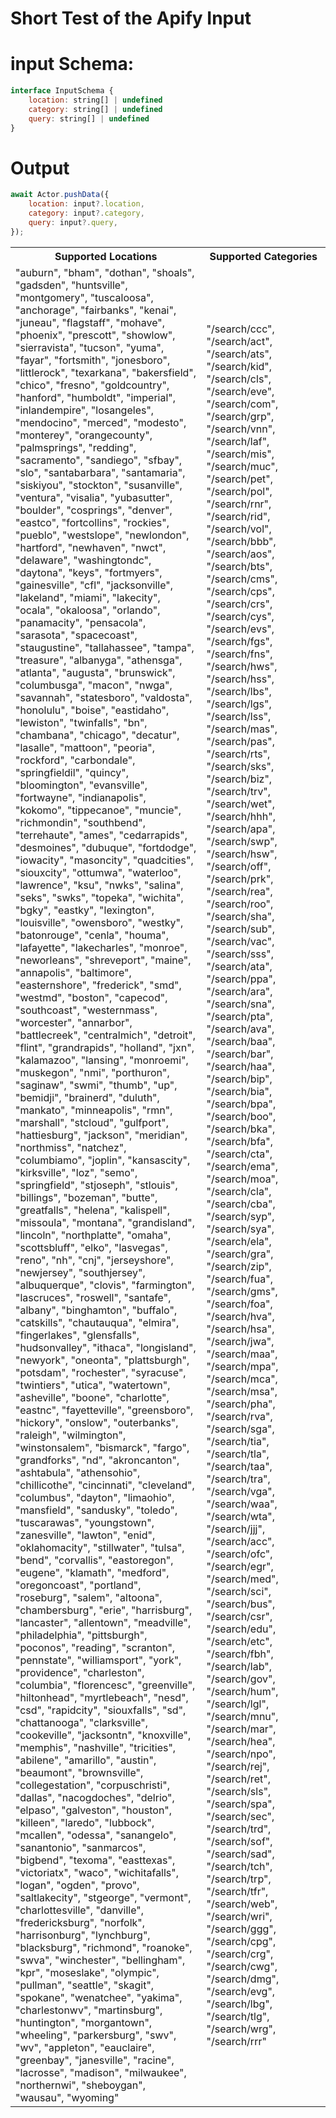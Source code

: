# Short Test of the Apify Input

# input Schema:
```js
interface InputSchema {
    location: string[] | undefined
    category: string[] | undefined
    query: string[] | undefined
}
```

# Output

```js
await Actor.pushData({
    location: input?.location,
    category: input?.category,
    query: input?.query,
});
```

<table>
<tr>
<th> Supported Locations </th>
<th> Supported Categories </th>
</tr>
<tr>
<td>
    "auburn",
    "bham",
    "dothan",
    "shoals",
    "gadsden",
    "huntsville",
    "montgomery",
    "tuscaloosa",
    "anchorage",
    "fairbanks",
    "kenai",
    "juneau",
    "flagstaff",
    "mohave",
    "phoenix",
    "prescott",
    "showlow",
    "sierravista",
    "tucson",
    "yuma",
    "fayar",
    "fortsmith",
    "jonesboro",
    "littlerock",
    "texarkana",
    "bakersfield",
    "chico",
    "fresno",
    "goldcountry",
    "hanford",
    "humboldt",
    "imperial",
    "inlandempire",
    "losangeles",
    "mendocino",
    "merced",
    "modesto",
    "monterey",
    "orangecounty",
    "palmsprings",
    "redding",
    "sacramento",
    "sandiego",
    "sfbay",
    "slo",
    "santabarbara",
    "santamaria",
    "siskiyou",
    "stockton",
    "susanville",
    "ventura",
    "visalia",
    "yubasutter",
    "boulder",
    "cosprings",
    "denver",
    "eastco",
    "fortcollins",
    "rockies",
    "pueblo",
    "westslope",
    "newlondon",
    "hartford",
    "newhaven",
    "nwct",
    "delaware",
    "washingtondc",
    "daytona",
    "keys",
    "fortmyers",
    "gainesville",
    "cfl",
    "jacksonville",
    "lakeland",
    "miami",
    "lakecity",
    "ocala",
    "okaloosa",
    "orlando",
    "panamacity",
    "pensacola",
    "sarasota",
    "spacecoast",
    "staugustine",
    "tallahassee",
    "tampa",
    "treasure",
    "albanyga",
    "athensga",
    "atlanta",
    "augusta",
    "brunswick",
    "columbusga",
    "macon",
    "nwga",
    "savannah",
    "statesboro",
    "valdosta",
    "honolulu",
    "boise",
    "eastidaho",
    "lewiston",
    "twinfalls",
    "bn",
    "chambana",
    "chicago",
    "decatur",
    "lasalle",
    "mattoon",
    "peoria",
    "rockford",
    "carbondale",
    "springfieldil",
    "quincy",
    "bloomington",
    "evansville",
    "fortwayne",
    "indianapolis",
    "kokomo",
    "tippecanoe",
    "muncie",
    "richmondin",
    "southbend",
    "terrehaute",
    "ames",
    "cedarrapids",
    "desmoines",
    "dubuque",
    "fortdodge",
    "iowacity",
    "masoncity",
    "quadcities",
    "siouxcity",
    "ottumwa",
    "waterloo",
    "lawrence",
    "ksu",
    "nwks",
    "salina",
    "seks",
    "swks",
    "topeka",
    "wichita",
    "bgky",
    "eastky",
    "lexington",
    "louisville",
    "owensboro",
    "westky",
    "batonrouge",
    "cenla",
    "houma",
    "lafayette",
    "lakecharles",
    "monroe",
    "neworleans",
    "shreveport",
    "maine",
    "annapolis",
    "baltimore",
    "easternshore",
    "frederick",
    "smd",
    "westmd",
    "boston",
    "capecod",
    "southcoast",
    "westernmass",
    "worcester",
    "annarbor",
    "battlecreek",
    "centralmich",
    "detroit",
    "flint",
    "grandrapids",
    "holland",
    "jxn",
    "kalamazoo",
    "lansing",
    "monroemi",
    "muskegon",
    "nmi",
    "porthuron",
    "saginaw",
    "swmi",
    "thumb",
    "up",
    "bemidji",
    "brainerd",
    "duluth",
    "mankato",
    "minneapolis",
    "rmn",
    "marshall",
    "stcloud",
    "gulfport",
    "hattiesburg",
    "jackson",
    "meridian",
    "northmiss",
    "natchez",
    "columbiamo",
    "joplin",
    "kansascity",
    "kirksville",
    "loz",
    "semo",
    "springfield",
    "stjoseph",
    "stlouis",
    "billings",
    "bozeman",
    "butte",
    "greatfalls",
    "helena",
    "kalispell",
    "missoula",
    "montana",
    "grandisland",
    "lincoln",
    "northplatte",
    "omaha",
    "scottsbluff",
    "elko",
    "lasvegas",
    "reno",
    "nh",
    "cnj",
    "jerseyshore",
    "newjersey",
    "southjersey",
    "albuquerque",
    "clovis",
    "farmington",
    "lascruces",
    "roswell",
    "santafe",
    "albany",
    "binghamton",
    "buffalo",
    "catskills",
    "chautauqua",
    "elmira",
    "fingerlakes",
    "glensfalls",
    "hudsonvalley",
    "ithaca",
    "longisland",
    "newyork",
    "oneonta",
    "plattsburgh",
    "potsdam",
    "rochester",
    "syracuse",
    "twintiers",
    "utica",
    "watertown",
    "asheville",
    "boone",
    "charlotte",
    "eastnc",
    "fayetteville",
    "greensboro",
    "hickory",
    "onslow",
    "outerbanks",
    "raleigh",
    "wilmington",
    "winstonsalem",
    "bismarck",
    "fargo",
    "grandforks",
    "nd",
    "akroncanton",
    "ashtabula",
    "athensohio",
    "chillicothe",
    "cincinnati",
    "cleveland",
    "columbus",
    "dayton",
    "limaohio",
    "mansfield",
    "sandusky",
    "toledo",
    "tuscarawas",
    "youngstown",
    "zanesville",
    "lawton",
    "enid",
    "oklahomacity",
    "stillwater",
    "tulsa",
    "bend",
    "corvallis",
    "eastoregon",
    "eugene",
    "klamath",
    "medford",
    "oregoncoast",
    "portland",
    "roseburg",
    "salem",
    "altoona",
    "chambersburg",
    "erie",
    "harrisburg",
    "lancaster",
    "allentown",
    "meadville",
    "philadelphia",
    "pittsburgh",
    "poconos",
    "reading",
    "scranton",
    "pennstate",
    "williamsport",
    "york",
    "providence",
    "charleston",
    "columbia",
    "florencesc",
    "greenville",
    "hiltonhead",
    "myrtlebeach",
    "nesd",
    "csd",
    "rapidcity",
    "siouxfalls",
    "sd",
    "chattanooga",
    "clarksville",
    "cookeville",
    "jacksontn",
    "knoxville",
    "memphis",
    "nashville",
    "tricities",
    "abilene",
    "amarillo",
    "austin",
    "beaumont",
    "brownsville",
    "collegestation",
    "corpuschristi",
    "dallas",
    "nacogdoches",
    "delrio",
    "elpaso",
    "galveston",
    "houston",
    "killeen",
    "laredo",
    "lubbock",
    "mcallen",
    "odessa",
    "sanangelo",
    "sanantonio",
    "sanmarcos",
    "bigbend",
    "texoma",
    "easttexas",
    "victoriatx",
    "waco",
    "wichitafalls",
    "logan",
    "ogden",
    "provo",
    "saltlakecity",
    "stgeorge",
    "vermont",
    "charlottesville",
    "danville",
    "fredericksburg",
    "norfolk",
    "harrisonburg",
    "lynchburg",
    "blacksburg",
    "richmond",
    "roanoke",
    "swva",
    "winchester",
    "bellingham",
    "kpr",
    "moseslake",
    "olympic",
    "pullman",
    "seattle",
    "skagit",
    "spokane",
    "wenatchee",
    "yakima",
    "charlestonwv",
    "martinsburg",
    "huntington",
    "morgantown",
    "wheeling",
    "parkersburg",
    "swv",
    "wv",
    "appleton",
    "eauclaire",
    "greenbay",
    "janesville",
    "racine",
    "lacrosse",
    "madison",
    "milwaukee",
    "northernwi",
    "sheboygan",
    "wausau",
    "wyoming"
</td>
<td>
    "/search/ccc",
    "/search/act",
    "/search/ats",
    "/search/kid",
    "/search/cls",
    "/search/eve",
    "/search/com",
    "/search/grp",
    "/search/vnn",
    "/search/laf",
    "/search/mis",
    "/search/muc",
    "/search/pet",
    "/search/pol",
    "/search/rnr",
    "/search/rid",
    "/search/vol",
    "/search/bbb",
    "/search/aos",
    "/search/bts",
    "/search/cms",
    "/search/cps",
    "/search/crs",
    "/search/cys",
    "/search/evs",
    "/search/fgs",
    "/search/fns",
    "/search/hws",
    "/search/hss",
    "/search/lbs",
    "/search/lgs",
    "/search/lss",
    "/search/mas",
    "/search/pas",
    "/search/rts",
    "/search/sks",
    "/search/biz",
    "/search/trv",
    "/search/wet",
    "/search/hhh",
    "/search/apa",
    "/search/swp",
    "/search/hsw",
    "/search/off",
    "/search/prk",
    "/search/rea",
    "/search/roo",
    "/search/sha",
    "/search/sub",
    "/search/vac",
    "/search/sss",
    "/search/ata",
    "/search/ppa",
    "/search/ara",
    "/search/sna",
    "/search/pta",
    "/search/ava",
    "/search/baa",
    "/search/bar",
    "/search/haa",
    "/search/bip",
    "/search/bia",
    "/search/bpa",
    "/search/boo",
    "/search/bka",
    "/search/bfa",
    "/search/cta",
    "/search/ema",
    "/search/moa",
    "/search/cla",
    "/search/cba",
    "/search/syp",
    "/search/sya",
    "/search/ela",
    "/search/gra",
    "/search/zip",
    "/search/fua",
    "/search/gms",
    "/search/foa",
    "/search/hva",
    "/search/hsa",
    "/search/jwa",
    "/search/maa",
    "/search/mpa",
    "/search/mca",
    "/search/msa",
    "/search/pha",
    "/search/rva",
    "/search/sga",
    "/search/tia",
    "/search/tla",
    "/search/taa",
    "/search/tra",
    "/search/vga",
    "/search/waa",
    "/search/wta",
    "/search/jjj",
    "/search/acc",
    "/search/ofc",
    "/search/egr",
    "/search/med",
    "/search/sci",
    "/search/bus",
    "/search/csr",
    "/search/edu",
    "/search/etc",
    "/search/fbh",
    "/search/lab",
    "/search/gov",
    "/search/hum",
    "/search/lgl",
    "/search/mnu",
    "/search/mar",
    "/search/hea",
    "/search/npo",
    "/search/rej",
    "/search/ret",
    "/search/sls",
    "/search/spa",
    "/search/sec",
    "/search/trd",
    "/search/sof",
    "/search/sad",
    "/search/tch",
    "/search/trp",
    "/search/tfr",
    "/search/web",
    "/search/wri",
    "/search/ggg",
    "/search/cpg",
    "/search/crg",
    "/search/cwg",
    "/search/dmg",
    "/search/evg",
    "/search/lbg",
    "/search/tlg",
    "/search/wrg",
    "/search/rrr"
</td>
</tr>
</table>

